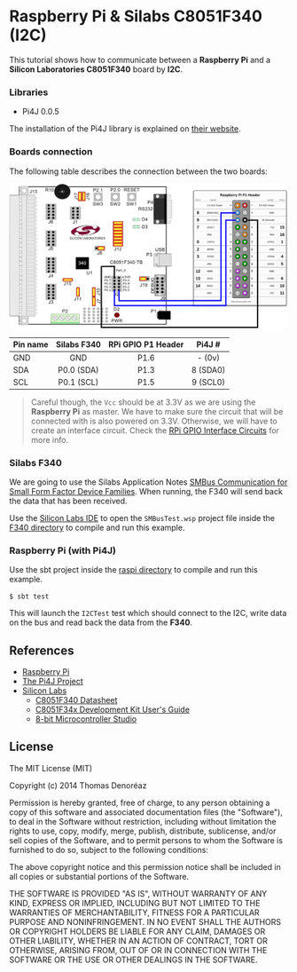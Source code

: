 Raspberry Pi & Silabs C8051F340 (I2C)
=====================================

This tutorial shows how to communicate between a **Raspberry Pi** and a **Silicon Laboratories C8051F340** board by **I2C**.

### Libraries

* Pi4J 0.0.5

The installation of the Pi4J library is explained on [their website](http://pi4j.com/install.html).

### Boards connection

The following table describes the connection between the two boards:

![Raspberry Pi & Silabs C8051F340](https://github.com/ThmX/raspi-silabs-i2c/raw/master/raspi-silabs-i2c.png "Raspberry Pi & Silabs C8051F340")

| Pin name  | Silabs F340 | RPi GPIO P1 Header | Pi4J #    |
| --------- |:-----------:|:------------------:|:---------:|
|  GND      | GND         | P1.6               |  - (0v)   |
|  SDA      | P0.0 (SDA)  | P1.3               |  8 (SDA0) |
|  SCL      | P0.1 (SCL)  | P1.5               |  9 (SCL0) |

> Careful though, the `Vcc` should be at 3.3V as we are using the **Raspberry Pi** as master.
We have to make sure the circuit that will be connected with is also powered on 3.3V. Otherwise, we will have to create an interface circuit. Check the [RPi GPIO Interface Circuits](http://elinux.org/RPi_GPIO_Interface_Circuits#Level_Shifters) for more info.

### Silabs F340

We are going to use the Silabs Application Notes [SMBus Communication for Small Form Factor Device Families](http://www.silabs.com/Support%20Documents/TechnicalDocs/an141.pdf). When running, the F340 will send back the data that has been received.

Use the [Silicon Labs IDE](http://www.silabs.com/products/mcu/Pages/8-bit-microcontroller-software.aspx#ide) to open the `SMBusTest.wsp` project file inside the [F340 directory](https://github.com/ThmX/raspi-silabs-i2c/tree/master/f340/) to compile and run this example.

### Raspberry Pi (with Pi4J)

Use the sbt project inside the [raspi directory](https://github.com/ThmX/raspi-silabs-i2c/tree/master/raspi/) to compile and run this example.

	$ sbt test

This will launch the `I2CTest` test which should connect to the I2C, write data on the bus and read back the data from the **F340**.

## References

* [Raspberry Pi](www.raspberrypi.org)
* [The Pi4J Project](http://pi4j.com/)
* [Silicon Labs](http://www.silabs.com/pages/default.aspx)
	* [C8051F340 Datasheet](http://www.silabs.com/Support%20Documents/TechnicalDocs/c8051f34x.pdf)
	* [C8051F34x Development Kit User's Guide](http://www.silabs.com/Support%20Documents/TechnicalDocs/c8051f34x-dk.pdf)
	* [8-bit Microcontroller Studio](http://www.silabs.com/products/mcu/Pages/8-bit-microcontroller-software.aspx)

## License

The MIT License (MIT)

Copyright (c) 2014 Thomas Denoréaz

Permission is hereby granted, free of charge, to any person obtaining a copy of
this software and associated documentation files (the "Software"), to deal in
the Software without restriction, including without limitation the rights to
use, copy, modify, merge, publish, distribute, sublicense, and/or sell copies of
the Software, and to permit persons to whom the Software is furnished to do so,
subject to the following conditions:

The above copyright notice and this permission notice shall be included in all
copies or substantial portions of the Software.

THE SOFTWARE IS PROVIDED "AS IS", WITHOUT WARRANTY OF ANY KIND, EXPRESS OR
IMPLIED, INCLUDING BUT NOT LIMITED TO THE WARRANTIES OF MERCHANTABILITY, FITNESS
FOR A PARTICULAR PURPOSE AND NONINFRINGEMENT. IN NO EVENT SHALL THE AUTHORS OR
COPYRIGHT HOLDERS BE LIABLE FOR ANY CLAIM, DAMAGES OR OTHER LIABILITY, WHETHER
IN AN ACTION OF CONTRACT, TORT OR OTHERWISE, ARISING FROM, OUT OF OR IN
CONNECTION WITH THE SOFTWARE OR THE USE OR OTHER DEALINGS IN THE SOFTWARE.
